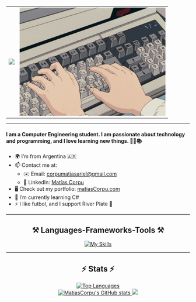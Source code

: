 <!-- <h1 align="center">
    <img src="https://readme-typing-svg.herokuapp.com/?font=Roboto&size=30&center=true&vCenter=true&width=500&color=2B88FF&height=70&duration=1350&lines=Hello+there!+👋;+I'm+Matías!;" />
</h1>

<div align ="center">
    <img src ="typing.gif" style="width:350px;">
</div> -->

<table>
  <tr>
    <td>
      <img src="https://readme-typing-svg.herokuapp.com/?font=Roboto&size=40&center=true&vCenter=true&width=500&color=2B88FF&height=70&duration=1350&lines=Hello+there!+👋;+I'm+Matías!" />
    </td>
    <td>
      <img src="typing.gif" style="width:400px;">
    </td>
  </tr>
</table>

<hr/>

<h4>
I am a <b>Computer Engineering student</b>. I am passionate about technology and programming, and I love learning new things. 🧑‍🎓📚
</h4>

* 🌍  I’m from Argentina 🇦🇷
* 📫  Contact me at:
    * ✉️  Email: <a href="mailto:corpumatiasariel@gmail.com" target="_blank">corpumatiasariel@gmail.com</a>
    * 📱  LinkedIn: <a href="https://www.linkedin.com/in/matías-corpu-490021304/" target="_blank">Matías Corpu</a>
* 🖥️  Check out my portfolio: <a href="http://matiascorpu.com" target="_blank">matiasCorpu.com</a>
* 🧠  I’m currently learning C#
* ⚡  I like futbol, and I support River Plate 🐔


<hr/>

<h2 align="center">⚒️ Languages-Frameworks-Tools ⚒️</h2>


<div align="center">

[![My Skills](https://skillicons.dev/icons?i=c,cs,py,js,html,css,react,tailwind,git,github,vscode)](https://skillicons.dev)

<!-- falta el icono de Microsoft SQL Server -->
</div>


<hr/>

<div align = "center">

<h2>⚡ Stats ⚡</h2>

<a href="https://github.com/MatiasCorpu">
    <img src="https://github-readme-stats.vercel.app/api/top-langs/?username=MatiasCorpu&langs_count=10&layout=compact&title_color=10b981&size_weight=0.5&count_weight=0.5&text_color=ffffff&icon_color=14b8a6&bg_color=000000&hide_border=true&locale=en&custom_title=Top%20%Languages" alt="Top Languages" width=325 />
</a> <br>

<a href="http://www.github.com/MatiasCorpu">
    <img src="https://github-readme-stats.vercel.app/api?username=MatiasCorpu&show_icons=true&hide=&count_private=true&title_color=10b981&text_color=ffffff&icon_color=14b8a6&bg_color=000000&hide_border=true" alt="MatiasCorpu's GitHub stats" width=390/>
</a>
<a href="http://www.github.com/MatiasCorpu">
    <img src="https://github-readme-streak-stats.herokuapp.com/?user=MatiasCorpu&stroke=ffffff&background=000000&ring=10b981&fire=10b981&currStreakNum=ffffff&currStreakLabel=10b981&sideNums=ffffff&sideLabels=ffffff&dates=ffffff&hide_border=true" width=413/>
</a>

</div>